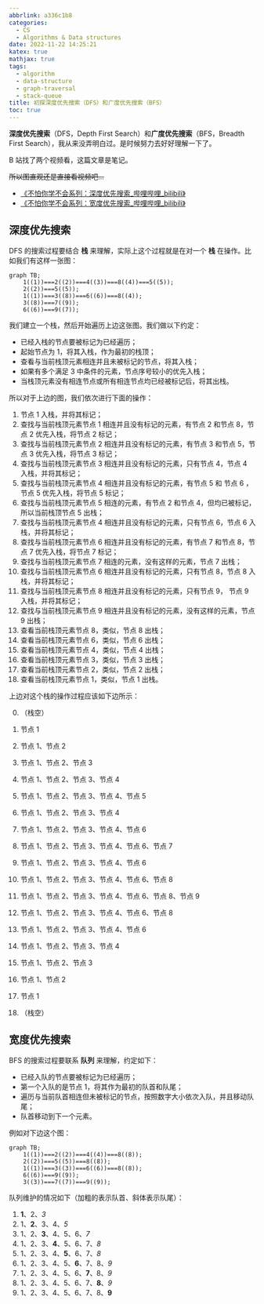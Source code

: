 ```yaml
---
abbrlink: a336c1b8
categories:
  - CS
  - Algorithms & Data structures
date: 2022-11-22 14:25:21
katex: true
mathjax: true
tags:
  - algorithm
  - data-structure
  - graph-traversal
  - stack-queue
title: 初探深度优先搜索（DFS）和广度优先搜索（BFS）
toc: true
---
```


**深度优先搜索**（DFS，Depth First Search）和**广度优先搜索**（BFS，Breadth First Search），我从来没弄明白过。是时候努力去好好理解一下了。

<!--more-->

B 站找了两个视频看，这篇文章是笔记。

~~所以图直观还是直接看视频吧...~~

- [《不怕你学不会系列：深度优先搜索\_哔哩哔哩\_bilibili》](https://www.bilibili.com/video/BV1cQ4y127Kd/)
- [《不怕你学不会系列：宽度优先搜索\_哔哩哔哩\_bilibili》](https://www.bilibili.com/video/BV1H44y1871A/)

## 深度优先搜索

DFS 的搜索过程要结合 **栈** 来理解，实际上这个过程就是在对一个 **栈** 在操作。比如我们有这样一张图：

```mermaid
graph TB;
    1((1))===2((2))===4((3))===8((4))===5((5));
    2((2))===5((5));
    1((1))===3((8))===6((6))===8((4));
    3((8))===7((9));
    6((6))===9((7));
```

我们建立一个栈，然后开始遍历上边这张图。我们做以下约定：

- 已经入栈的节点要被标记为已经遍历；
- 起始节点为 1，将其入栈，作为最初的栈顶；
- 查看与当前栈顶元素相连并且未被标记的节点，将其入栈；
- 如果有多个满足 3 中条件的元素，节点序号较小的优先入栈；
- 当栈顶元素没有相连节点或所有相连节点均已经被标记后，将其出栈。

所以对于上边的图，我们依次进行下面的操作：

1. 节点 1 入栈，并将其标记；
2. 查找与当前栈顶元素节点 1 相连并且没有标记的元素，有节点 2 和节点 8，节点 2 优先入栈，将节点 2 标记；
3. 查找与当前栈顶元素节点 2 相连并且没有标记的元素，有节点 3 和节点 5，节点 3 优先入栈，将节点 3 标记；
4. 查找与当前栈顶元素节点 3 相连并且没有标记的元素，只有节点 4，节点 4 入栈，并将其标记；
5. 查找与当前栈顶元素节点 4 相连并且没有标记的元素，有节点 5 和 节点 6 ，节点 5 优先入栈，将节点 5 标记；
6. 查找与当前栈顶元素节点 5 相连的元素，有节点 2 和节点 4，但均已被标记，所以当前栈顶节点 5 出栈；
7. 查找与当前栈顶元素节点 4 相连并且没有标记的元素，只有节点 6，节点 6 入栈，并将其标记；
8. 查找与当前栈顶元素节点 6 相连并且没有标记的元素，有节点 7 和节点 8，节点 7 优先入栈，将节点 7 标记；
9. 查找与当前栈顶元素节点 7 相连的元素，没有这样的元素，节点 7 出栈；
10. 查找与当前栈顶元素节点 6 相连并且没有标记的元素，只有节点 8，节点 8 入栈，并将其标记；
11. 查找与当前栈顶元素节点 8 相连并且没有标记的元素，只有节点 9， 节点 9 入栈，并将其标记；
12. 查找与当前栈顶元素节点 9 相连并且没有标记的元素，没有这样的元素，节点 9 出栈；
13. 查看当前栈顶元素节点 8，类似，节点 8 出栈；
14. 查看当前栈顶元素节点 6，类似，节点 6 出栈；
15. 查看当前栈顶元素节点 4，类似，节点 4 出栈；
16. 查看当前栈顶元素节点 3，类似，节点 3 出栈；
17. 查看当前栈顶元素节点 2，类似，节点 2 出栈；
18. 查看当前栈顶元素节点 1，类似，节点 1 出栈。

上边对这个栈的操作过程应该如下边所示：

0. （栈空）

1. 节点 1
2. 节点 1、节点 2
3. 节点 1、节点 2、节点 3
4. 节点 1、节点 2、节点 3、节点 4
5. 节点 1、节点 2、节点 3、节点 4、节点 5
6. 节点 1、节点 2、节点 3、节点 4
7. 节点 1、节点 2、节点 3、节点 4、节点 6
8. 节点 1、节点 2、节点 3、节点 4、节点 6、节点 7
9. 节点 1、节点 2、节点 3、节点 4、节点 6
10. 节点 1、节点 2、节点 3、节点 4、节点 6、节点 8
11. 节点 1、节点 2、节点 3、节点 4、节点 6、节点 8、节点 9
12. 节点 1、节点 2、节点 3、节点 4、节点 6、节点 8
13. 节点 1、节点 2、节点 3、节点 4、节点 6
14. 节点 1、节点 2、节点 3、节点 4
15. 节点 1、节点 2、节点 3
16. 节点 1、节点 2
17. 节点 1
18. （栈空）

## 宽度优先搜索

BFS 的搜索过程要联系 **队列** 来理解，约定如下：

- 已经入队的节点要被标记为已经遍历；
- 第一个入队的是节点 1，将其作为最初的队首和队尾；
- 遍历与当前队首相连但未被标记的节点，按照数字大小依次入队，并且移动队尾；
- 队首移动到下一个元素。

例如对下边这个图：

```mermaid
graph TB;
    1((1))===2((2))===4((4))===8((8));
    2((2))===5((5))===8((8));
    1((1))===3((3))===6((6))===8((8));
    6((6))===9((9));
    3((3))===7((7))===9((9));
```

队列维护的情况如下（加粗的表示队首、斜体表示队尾）：

1. **1**、2、_3_
2. 1、**2**、3、4、_5_
3. 1、2、**3**、4、5、6、_7_
4. 1、2、3、**4**、5、6、7、_8_
5. 1、2、3、4、**5**、6、7、_8_
6. 1、2、3、4、5、**6**、7、8、_9_
7. 1、2、3、4、5、6、**7**、8、_9_
8. 1、2、3、4、5、6、7、**8**、_9_
9. 1、2、3、4、5、6、7、8、**9**
